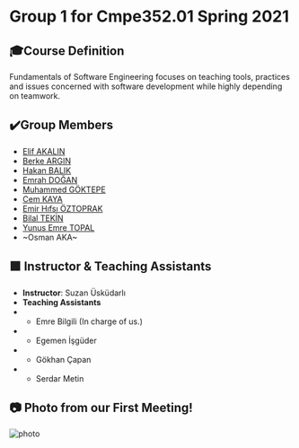 # Group 1 for Cmpe352.01 Spring 2021

## 🎓Course Definition
Fundamentals of Software Engineering focuses on teaching tools, practices and issues concerned with software development while highly depending on teamwork. 

## ✔️Group Members
- [Elif AKALIN](https://github.com/elxif)
- [Berke ARGIN](https://github.com/MrLebowski42)
- [Hakan BALIK](https://github.com/LehabuL)
- [Emrah DOĞAN](https://github.com/emrahdgn)
- [Muhammed GÖKTEPE](https://github.com/gktpmuhammed)
- [Cem KAYA](https://github.com/cemkaya-mpi)
- [Emir Hıfsı ÖZTOPRAK](https://github.com/emiroztoprak)
- [Bilal TEKİN](https://github.com/4teko7)
- [Yunus Emre TOPAL](https://github.com/yunus-topal)
- ~Osman AKA~
 ## 🟩 Instructor & Teaching Assistants
 - **Instructor**: Suzan Üsküdarlı 
 - **Teaching Assistants**
 - - Emre Bilgili (In charge of us.)
 - - Egemen İşgüder
 - - Gökhan Çapan
 - - Serdar Metin

## 📷 Photo from our First Meeting!
![photo](https://user-images.githubusercontent.com/56560206/112762359-ebca3300-9007-11eb-90f1-eb7076169739.jpeg)
